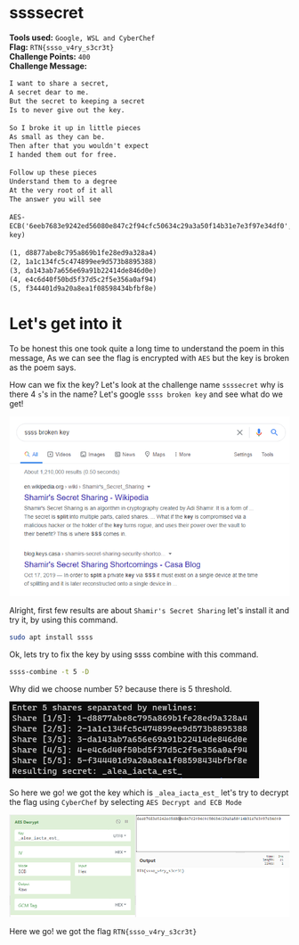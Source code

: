 ﻿﻿**ssssecret**
==========
**Tools used:** `Google, WSL and CyberChef`\
**Flag:** `RTN{ssso_v4ry_s3cr3t}`\
**Challenge Points:** `400`\
**Challenge Message:**
```
I want to share a secret,
A secret dear to me.
But the secret to keeping a secret
Is to never give out the key.

So I broke it up in little pieces
As small as they can be.
Then after that you wouldn't expect
I handed them out for free.

Follow up these pieces
Understand them to a degree
At the very root of it all
The answer you will see

AES-ECB('6eeb7683e9242ed56080e847c2f94cfc50634c29a3a50f14b31e7e3f97e34df0', key)

(1, d8877abe8c795a869b1fe28ed9a328a4)
(2, 1a1c134fc5c474899ee9d573b8895388)
(3, da143ab7a656e69a91b22414de846d0e)
(4, e4c6d40f50bd5f37d5c2f5e356a0af94)
(5, f344401d9a20a8ea1f08598434bfbf8e)
```
**Let's get into it**
==========

To be honest this one took quite a long time to understand the poem in this message,
As we can see the flag is encrypted with `AES` but the key is broken as the poem says.

How can we fix the key? Let's look at the challenge name `ssssecret` why is there 4 `s`'s in the name?
Let's google `ssss broken key` and see what do we get!

![GoogleSearch](GoogleSearch.PNG)

Alright, first few results are about `Shamir's Secret Sharing` let's install it and try it, by using this command.

```bash
sudo apt install ssss
```

Ok, lets try to fix the key by using ssss combine with this command.

```bash
ssss-combine -t 5 -D
```

Why did we choose number 5? because there is 5 threshold.

![WSL](WSL.PNG)

So here we go! we got the key which is `_alea_iacta_est_` let's try to decrypt the flag using `CyberChef`
by selecting `AES Decrypt and ECB Mode`

![CyberChef](CyberChef.PNG)

Here we go! we got the flag `RTN{ssso_v4ry_s3cr3t}`